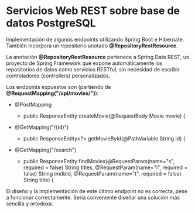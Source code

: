 # Servicios Web REST sobre base de datos PostgreSQL

Implementación de algunos endpoints utilizando Spring Boot e Hibernate. También incorpora un repositorio anotado **@RepositoryRestResource**.

La anotación **@RepositoryRestResource** pertenece a Spring Data REST, un proyecto de Spring Framework que expone automáticamente los repositorios de datos como servicios RESTful, sin necesidad de escribir controladores (controllers) personalizados.

Los endpoints expuestos son (partiendo de **@RequestMapping("/api/movies/")**):
- @PostMapping
    - public ResponseEntity<Movie> createMovie(@RequestBody Movie movie) {

- @GetMapping("/{id}")
    - public ResponseEntity<?> getMovieById(@PathVariable String id) {

- @GetMapping("/search")
    - public ResponseEntity<List> findMovies(@RequestParam(name="s", required = false) String titles,
                                           @RequestParam(name="i", required = false) String imdbId,
                                           @RequestParam(name="t", required = false) String title) {

El diseño y la implementación de este último endpoint no es correcta, pese a funcionar correctamente. Sería conveniente diseñar una solución más sencilla y ortodoxa.
